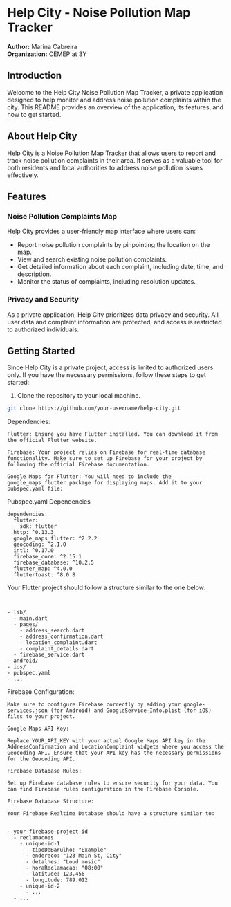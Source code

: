 # Help City - Noise Pollution Map Tracker

**Author:** Marina Cabreira  
**Organization:** CEMEP at 3Y

## Introduction

Welcome to the Help City Noise Pollution Map Tracker, a private application designed to help monitor and address noise pollution complaints within the city. This README provides an overview of the application, its features, and how to get started.

## About Help City

Help City is a Noise Pollution Map Tracker that allows users to report and track noise pollution complaints in their area. It serves as a valuable tool for both residents and local authorities to address noise pollution issues effectively.

## Features

### Noise Pollution Complaints Map

Help City provides a user-friendly map interface where users can:

- Report noise pollution complaints by pinpointing the location on the map.
- View and search existing noise pollution complaints.
- Get detailed information about each complaint, including date, time, and description.
- Monitor the status of complaints, including resolution updates.

### Privacy and Security

As a private application, Help City prioritizes data privacy and security. All user data and complaint information are protected, and access is restricted to authorized individuals.

## Getting Started

Since Help City is a private project, access is limited to authorized users only. If you have the necessary permissions, follow these steps to get started:

1. Clone the repository to your local machine.

```bash
git clone https://github.com/your-username/help-city.git
```


Dependencies:
```
Flutter: Ensure you have Flutter installed. You can download it from the official Flutter website.

Firebase: Your project relies on Firebase for real-time database functionality. Make sure to set up Firebase for your project by following the official Firebase documentation.

Google Maps for Flutter: You will need to include the google_maps_flutter package for displaying maps. Add it to your pubspec.yaml file:
```

Pubspec.yaml Dependencies

```
dependencies:
  flutter:
    sdk: flutter
  http: ^0.13.3
  google_maps_flutter: ^2.2.2
  geocoding: ^2.1.0
  intl: ^0.17.0
  firebase_core: ^2.15.1
  firebase_database: ^10.2.5
  flutter_map: ^4.0.0
  fluttertoast: ^8.0.8
```

Your Flutter project should follow a structure similar to the one below:
```


- lib/
  - main.dart
  - pages/
    - address_search.dart
    - address_confirmation.dart
    - location_complaint.dart
    - complaint_details.dart
  - firebase_service.dart
- android/
- ios/
- pubspec.yaml
- ...
```

Firebase Configuration:
```
Make sure to configure Firebase correctly by adding your google-services.json (for Android) and GoogleService-Info.plist (for iOS) files to your project.

Google Maps API Key:

Replace YOUR_API_KEY with your actual Google Maps API key in the AddressConfirmation and LocationComplaint widgets where you access the Geocoding API. Ensure that your API key has the necessary permissions for the Geocoding API.

Firebase Database Rules:

Set up Firebase database rules to ensure security for your data. You can find Firebase rules configuration in the Firebase Console.

Firebase Database Structure:

Your Firebase Realtime Database should have a structure similar to:


- your-firebase-project-id
  - reclamacoes
    - unique-id-1
      - tipoDeBarulho: "Example"
      - endereco: "123 Main St, City"
      - detalhes: "Loud music"
      - horaReclamacao: "08:00"
      - latitude: 123.456
      - longitude: 789.012
    - unique-id-2
      - ...
  - ...
```
